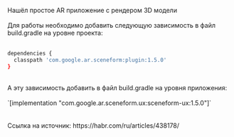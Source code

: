 Нашёл простое AR приложение с рендером 3D модели <br>
<br>
Для работы необходимо добавить следующую зависимость в файл build.gradle на уровне проекта:<br>
<br>
```bash
dependencies {
  classpath 'com.google.ar.sceneform:plugin:1.5.0'
}
```
<br>
А эту зависимость добавить в файл build.gradle на уровня приложения:<br>
<br>
`[implementation "com.google.ar.sceneform.ux:sceneform-ux:1.5.0"]`<br>
<br>
<br>
Ссылка на источник: https://habr.com/ru/articles/438178/<br>
